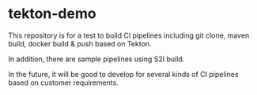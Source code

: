 # tekton-demo

This repository is for a test to build CI pipelines including git clone, maven build, docker build & push based on Tekton.

In addition, there are sample pipelines using S2I build.

In the future, it will be good to develop for several kinds of CI pipelines based on customer requirements.
